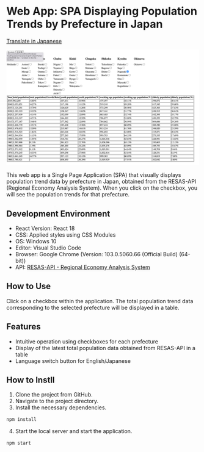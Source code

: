 # Web App: SPA Displaying Population Trends by Prefecture in Japan

[Translate in Japanese](./README.md)

![App Image](./tpoputransgraphforeachpref/images/appImage_EN.png)

This web app is a Single Page Application (SPA) that visually displays population trend data by prefecture in Japan, obtained from the RESAS-API (Regional Economy Analysis System). When you click on the checkbox, you will see the population trends for that prefecture.

## Development Environment

- React Version: React 18
- CSS: Applied styles using CSS Modules
- OS: Windows 10
- Editor: Visual Studio Code
- Browser: Google Chrome (Version: 103.0.5060.66 (Official Build) (64-bit))
- API: [RESAS-API - Regional Economy Analysis System](https://opendata.resas-portal.go.jp/)

## How to Use

Click on a checkbox within the application. The total population trend data corresponding to the selected prefecture will be displayed in a table.

## Features

- Intuitive operation using checkboxes for each prefecture
- Display of the latest total population data obtained from RESAS-API in a table
- Language switch button for English/Japanese

## How to Instll

1. Clone the project from GitHub.
2. Navigate to the project directory.
3. Install the necessary dependencies.

```bash
npm install
```

4. Start the local server and start the application.

```bash
npm start
```
